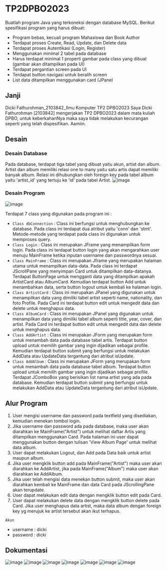 # TP2DPBO2023

Buatlah program Java yang terkoneksi dengan database MySQL. Berikut
spesifikasi program yang harus dibuat:
- Program bebas, kecuali program Mahasiswa dan Book Author
- Terdapat proses Create, Read, Update, dan Delete data
- Terdapat proses Autentikasi (Login, Register)
- Menggunakan minimal 2 tabel pada database
- Harus terdapat minimal 1 properti gambar pada class yang dibuat (gambar akan ditampilkan pada UI)
- Terdapat pergantian screen pada UI
- Terdapat button navigasi untuk beralih screen
- List data ditampilkan menggunakan card (JPanel

## Janji
Dicki Fathurohman_2103842_Ilmu Komputer TP2 DPBO2023
Saya Dicki Fathurohman [2103842] mengerjakan TP2 DPBO2023 dalam mata kuliah DPBO, untuk keberkahanNya maka saya tidak melakukan kecurangan seperti yang telah dispesifikan. Aamiin.

## Desain

### Desain Database

Pada database, terdapat tiga tabel yang dibuat yaitu akun, artist dan album. Artist dan album memiliki relasi one to many yaitu satu artis dapat memiliki banyak album. Relasi ini dihubungkan oleh foreign key pada tabel album yaitu 'artist_id' yang tertuju ke 'id' pada tabel Artist.
![image](https://user-images.githubusercontent.com/100754802/231417156-23c33b25-e71c-4350-b2a7-48674b7d3b23.png)

### Desain Program
![image](https://user-images.githubusercontent.com/100754802/231420983-b36f4c21-0588-4e20-b245-37e1c14cafc5.png)

Terdapat 7 class yang digunakan pada program ini :
- `Class dbConnection` : Class ini berfungsi untuk menghubungkan ke database. Pada class ini terdapat dua atribut yaitu 'conn' dan 'stmt'. Metode-metode yang terdapat pada class ini digunakan untuk memproses query.
- `Class Login` : Class ini merupakan JFrame yang menampilkan form login. Pada class ini terdapat button login yang akan mengarahkan user menuju MainFrame ketika inputan username dan passwordnya sesuai.
- `Class MainFrame` : Class ini merupakan Jframe yang merupakan halaman utama untuk menampilkan data-data. Pada class ini terdapat JScrollPane yang menyimpan Card untuk ditampilkan data-datanya. Terdapat ButtonPage untuk mengganti data yang ditampilkan apakah ArtistCard atau AlbumCard. Kemudian terdapat button Add untuk menambahkan data, serta button logout untuk kembali ke halaman login.
- `Class ArtistCard` : Class ini merupakan JPanel yang digunakan untuk menampilkan data yang dimiliki tabel artist seperti name, nationality, dan foto Profile. Pada Card ini terdapat button edit untuk mengedit data dan delete untuk menghapus data.
- `Class AlbumCard` : Class ini merupakan JPanel yang digunakan untuk menampilkan data yang dimiliki tabel album seperti title, year, cover, dan artist. Pada Card ini terdapat button edit untuk mengedit data dan delete untuk menghapus data.
- `Class AddArtist` : Class ini merupakan JForm yang merupakan form untuk menambah data pada database tabel artis. Terdapat button upload untuk memilih gambar yang ingin dijadikan sebagai profile. Kemudian terdapat button submit yang berfungsi untuk melakukan AddData atau UpdateData tergantung dari atribut isUpdate.
- `Class AddAlbum` : Class ini merupakan JForm yang merupakan form untuk menambah data pada database tabel album. Terdapat button upload untuk memilih gambar yang ingin dijadikan sebagai profile. Terdapat JComboBox yang berisikan list nama artist yang ada pada database. Kemudian terdapat button submit yang berfungsi untuk melakukan AddData atau UpdateData tergantung dari atribut isUpdate.

## Alur Program
1. User mengisi username dan password pada textfield yang disediakan, kemudian menekan tombol login.
2. Jika username dan password ada pada database, maka user akan diarahkan ke MainFrame("Artist") untuk melihat daftar Artis yang ditampilkan menggunakan Card. Pada halaman ini user dapat menggunakan button dengan tulisan 'View Album Page' untuk melihat data album.
3. User dapat melakukan Logout, dan Add pada Data baik untuk artist maupun album.
4. Jika user mengklik button add pada MainFrame("Artist") maka user akan diarahkan ke AddArtist, jika pada MainFrame("Album") maka user akan diarahkan ke AddAlbum.
5. Jika user telah mengisi data menekan button submit, maka user akan diarahkan kembali ke MainFrame dan data Card pada JScrollingPane akan terupdate.
6. User dapat melakukan edit data dengan mengklik button edit pada Card.
7. User dapat melakukan delete data dengan mengklik button delete pada Card. Jika user menghapus data artist, maka data album dengan foreign key yg merujuk ke artist tersebut akan ikut terhapus.

`Akun`
- username : dicki
- password : dicki

## Dokumentasi

![image](https://user-images.githubusercontent.com/100754802/231428246-15e012a0-c27c-4029-9287-c1e4da44e5a8.png)
![image](https://user-images.githubusercontent.com/100754802/231428404-e73bfe1e-9ecf-4efd-93b1-d738f663e95f.png)
![image](https://user-images.githubusercontent.com/100754802/231428466-1f76d337-1e8b-4dec-a832-f9da0e0eeb23.png)
![image](https://user-images.githubusercontent.com/100754802/231428625-10296bf6-4902-48fc-a7a1-96f50ce95786.png)
![image](https://user-images.githubusercontent.com/100754802/231428763-4189a871-7351-47d2-811c-2d76cf655266.png)
![image](https://user-images.githubusercontent.com/100754802/231428811-56cb73a0-688b-4271-a487-51cb39cabebd.png)
![image](https://user-images.githubusercontent.com/100754802/231428898-e2a24756-7d5e-4bd4-9bb7-2a7619ee069d.png)






